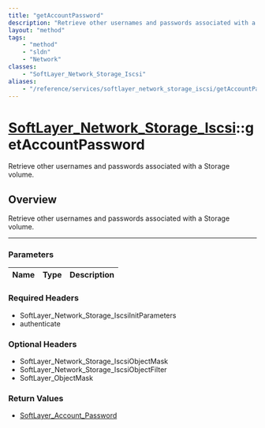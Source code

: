 ```yaml
---
title: "getAccountPassword"
description: "Retrieve other usernames and passwords associated with a Storage volume."
layout: "method"
tags:
    - "method"
    - "sldn"
    - "Network"
classes:
    - "SoftLayer_Network_Storage_Iscsi"
aliases:
    - "/reference/services/softlayer_network_storage_iscsi/getAccountPassword"
---
```

# [SoftLayer_Network_Storage_Iscsi](/reference/services/SoftLayer_Network_Storage_Iscsi)::getAccountPassword


Retrieve other usernames and passwords associated with a Storage volume.


## Overview 
Retrieve other usernames and passwords associated with a Storage volume.

-----

### Parameters 
|Name | Type | Description |
| --- | --- | --- |


### Required Headers
* SoftLayer_Network_Storage_IscsiInitParameters
* authenticate


### Optional Headers
* SoftLayer_Network_Storage_IscsiObjectMask
* SoftLayer_Network_Storage_IscsiObjectFilter
* SoftLayer_ObjectMask

### Return Values
* <a href='/reference/datatypes/SoftLayer_Account_Password'>SoftLayer_Account_Password </a>





